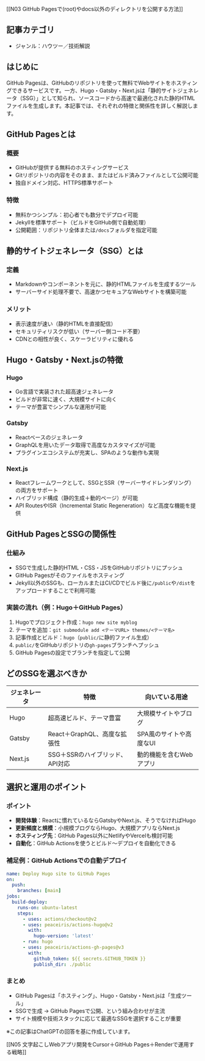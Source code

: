 [[N03 GitHub Pagesで(root)やdocs以外のディレクトリを公開する方法]]

## 記事カテゴリ
- ジャンル：ハウツー／技術解説

## はじめに
GitHub Pagesは、GitHubのリポジトリを使って無料でWebサイトをホスティングできるサービスです。一方、Hugo・Gatsby・Next.jsは「静的サイトジェネレータ（SSG）」として知られ、ソースコードから高速で最適化された静的HTMLファイルを生成します。本記事では、それぞれの特徴と関係性を詳しく解説します。

## GitHub Pagesとは
### 概要
- GitHubが提供する無料のホスティングサービス
- Gitリポジトリの内容をそのまま、またはビルド済みファイルとして公開可能
- 独自ドメイン対応、HTTPS標準サポート

### 特徴
- 無料かつシンプル：初心者でも数分でデプロイ可能
- Jekyllを標準サポート（ビルドをGitHub側で自動処理）
- 公開範囲：リポジトリ全体または`/docs`フォルダを指定可能

## 静的サイトジェネレータ（SSG）とは
### 定義
- Markdownやコンポーネントを元に、静的HTMLファイルを生成するツール
- サーバーサイド処理不要で、高速かつセキュアなWebサイトを構築可能

### メリット
- 表示速度が速い（静的HTMLを直接配信）
- セキュリティリスクが低い（サーバー側コード不要）
- CDNとの相性が良く、スケーラビリティに優れる

## Hugo・Gatsby・Next.jsの特徴
### Hugo
- Go言語で実装された超高速ジェネレータ
- ビルドが非常に速く、大規模サイトに向く
- テーマが豊富でシンプルな運用が可能

### Gatsby
- Reactベースのジェネレータ
- GraphQLを用いたデータ取得で高度なカスタマイズが可能
- プラグインエコシステムが充実し、SPAのような動作も実現

### Next.js
- Reactフレームワークとして、SSGとSSR（サーバーサイドレンダリング）の両方をサポート
- ハイブリッド構成（静的生成＋動的ページ）が可能
- API RoutesやISR（Incremental Static Regeneration）など高度な機能を提供

## GitHub PagesとSSGの関係性
### 仕組み
- SSGで生成した静的HTML・CSS・JSをGitHubリポジトリにプッシュ
- GitHub Pagesがそのファイルをホスティング
- Jekyll以外のSSGも、ローカルまたはCI/CDでビルド後に`/public`や`/dist`をアップロードすることで利用可能

### 実装の流れ（例：Hugo＋GitHub Pages）
1. Hugoでプロジェクト作成：`hugo new site myblog`
2. テーマを追加：`git submodule add <テーマURL> themes/<テーマ名>`
3. 記事作成とビルド：`hugo`（`public/`に静的ファイル生成）
4. `public/`をGitHubリポジトリの`gh-pages`ブランチへプッシュ
5. GitHub Pagesの設定でブランチを指定して公開

## どのSSGを選ぶべきか
| ジェネレータ  | 特徴                   | 向いている用途        |
| ------- | -------------------- | -------------- |
| Hugo    | 超高速ビルド、テーマ豊富         | 大規模サイトやブログ     |
| Gatsby  | React＋GraphQL、高度な拡張性 | SPA風のサイトや高度なUI |
| Next.js | SSG＋SSRのハイブリッド、API対応 | 動的機能を含むWebアプリ  |

## 選択と運用のポイント
### ポイント
- **開発体験**：Reactに慣れているならGatsbyやNext.js、そうでなければHugo
- **更新頻度と規模**：小規模ブログならHugo、大規模アプリならNext.js
- **ホスティング先**：GitHub Pages以外にNetlifyやVercelも検討可能
- **自動化**：GitHub Actionsを使うとビルド～デプロイを自動化できる

### 補足例：GitHub Actionsでの自動デプロイ
```yaml
name: Deploy Hugo site to GitHub Pages
on:
  push:
    branches: [main]
jobs:
  build-deploy:
    runs-on: ubuntu-latest
    steps:
      - uses: actions/checkout@v2
      - uses: peaceiris/actions-hugo@v2
        with:
          hugo-version: 'latest'
      - run: hugo
      - uses: peaceiris/actions-gh-pages@v3
        with:
          github_token: ${{ secrets.GITHUB_TOKEN }}
          publish_dir: ./public
```

### まとめ
- GitHub Pagesは「ホスティング」、Hugo・Gatsby・Next.jsは「生成ツール」
- SSGで生成 → GitHub Pagesで公開、という組み合わせが主流
- サイト規模や技術スタックに応じて最適なSSGを選択することが重要

※この記事はChatGPTの回答を基に作成しています。

[[N05 文字起こしWebアプリ開発をCursor＋GitHub Pages＋Renderで運用する戦略]]

